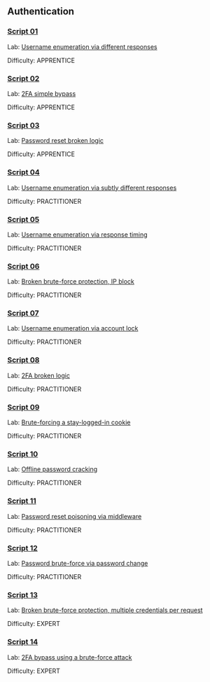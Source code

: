 

## Authentication


### [**Script 01**](https://github.com/gwyomarch/WebSecurityAcademy/blob/main/Authentication/exploit-lab01.py)

Lab: [Username enumeration via different responses](https://portswigger.net/web-security/authentication/password-based/lab-username-enumeration-via-different-responses)

Difficulty: APPRENTICE


### [**Script 02**](https://github.com/gwyomarch/WebSecurityAcademy/blob/main/Authentication/exploit-lab02.py)

Lab: [2FA simple bypass](https://portswigger.net/web-security/authentication/multi-factor/lab-2fa-simple-bypass)

Difficulty: APPRENTICE


### [**Script 03**](https://github.com/gwyomarch/WebSecurityAcademy/blob/main/Authentication/exploit-lab03.py)

Lab: [Password reset broken logic](https://portswigger.net/web-security/authentication/other-mechanisms/lab-password-reset-broken-logic)

Difficulty: APPRENTICE


### [**Script 04**](https://github.com/gwyomarch/WebSecurityAcademy/blob/main/Authentication/exploit-lab04.py)

Lab: [Username enumeration via subtly different responses](https://portswigger.net/web-security/authentication/password-based/lab-username-enumeration-via-subtly-different-responses)

Difficulty: PRACTITIONER


### [**Script 05**](https://github.com/gwyomarch/WebSecurityAcademy/blob/main/Authentication/exploit-lab05.py)

Lab: [Username enumeration via response timing](https://portswigger.net/web-security/authentication/password-based/lab-username-enumeration-via-response-timing)

Difficulty: PRACTITIONER


### [**Script 06**](https://github.com/gwyomarch/WebSecurityAcademy/blob/main/Authentication/exploit-lab06.py)

Lab: [Broken brute-force protection, IP block](https://portswigger.net/web-security/authentication/password-based/lab-broken-bruteforce-protection-ip-block)

Difficulty: PRACTITIONER


### [**Script 07**](https://github.com/gwyomarch/WebSecurityAcademy/blob/main/Authentication/exploit-lab07.py)

Lab: [Username enumeration via account lock](https://portswigger.net/web-security/authentication/password-based/lab-username-enumeration-via-account-lock)

Difficulty: PRACTITIONER


### [**Script 08**](https://github.com/gwyomarch/WebSecurityAcademy/blob/main/Authentication/exploit-lab08.py)

Lab: [2FA broken logic](https://portswigger.net/web-security/authentication/multi-factor/lab-2fa-broken-logic)

Difficulty: PRACTITIONER


### [**Script 09**](https://github.com/gwyomarch/WebSecurityAcademy/blob/main/Authentication/exploit-lab09.py)

Lab: [Brute-forcing a stay-logged-in cookie](https://portswigger.net/web-security/authentication/other-mechanisms/lab-brute-forcing-a-stay-logged-in-cookie)

Difficulty: PRACTITIONER


### [**Script 10**](https://github.com/gwyomarch/WebSecurityAcademy/blob/main/Authentication/exploit-lab10.py)

Lab: [Offline password cracking](https://portswigger.net/web-security/authentication/other-mechanisms/lab-offline-password-cracking)

Difficulty: PRACTITIONER


### [**Script 11**](https://github.com/gwyomarch/WebSecurityAcademy/blob/main/Authentication/exploit-lab11.py)

Lab: [Password reset poisoning via middleware](https://portswigger.net/web-security/authentication/other-mechanisms/lab-password-reset-poisoning-via-middleware)

Difficulty: PRACTITIONER


### [**Script 12**](https://github.com/gwyomarch/WebSecurityAcademy/blob/main/Authentication/exploit-lab12.py)

Lab: [Password brute-force via password change](https://portswigger.net/web-security/authentication/other-mechanisms/lab-password-brute-force-via-password-change)

Difficulty: PRACTITIONER


### [**Script 13**](https://github.com/gwyomarch/WebSecurityAcademy/blob/main/Authentication/exploit-lab13.py)

Lab: [Broken brute-force protection, multiple credentials per request](https://portswigger.net/web-security/authentication/password-based/lab-broken-brute-force-protection-multiple-credentials-per-request)

Difficulty: EXPERT


### [**Script 14**](https://github.com/gwyomarch/WebSecurityAcademy/blob/main/Authentication/exploit-lab14.py)

Lab: [2FA bypass using a brute-force attack](https://portswigger.net/web-security/authentication/multi-factor/lab-2fa-bypass-using-a-brute-force-attack)

Difficulty: EXPERT


